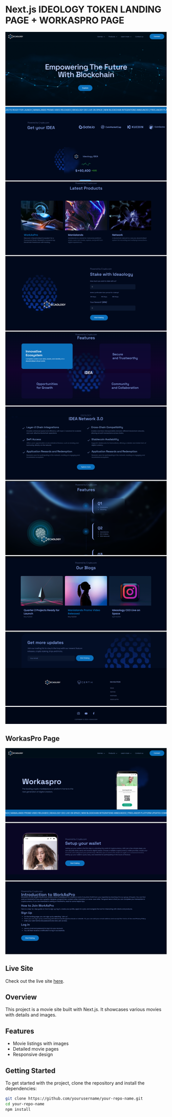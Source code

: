 # Next.js IDEOLOGY TOKEN LANDING PAGE + WORKASPRO PAGE

![Image1](https://github.com/Moeez-Rajpoot/Nextjs-ideology-token/blob/main/images/image1.png)
![Image2](https://github.com/Moeez-Rajpoot/Nextjs-ideology-token/blob/main/images/image2.png)
![Image3](https://github.com/Moeez-Rajpoot/Nextjs-ideology-token/blob/main/images/image3.png)
![Image4](https://github.com/Moeez-Rajpoot/Nextjs-ideology-token/blob/main/images/image4.png)
![Image5](https://github.com/Moeez-Rajpoot/Nextjs-ideology-token/blob/main/images/image5.png)
![Image6](https://github.com/Moeez-Rajpoot/Nextjs-ideology-token/blob/main/images/image6.png)
![Image7](https://github.com/Moeez-Rajpoot/Nextjs-ideology-token/blob/main/images/image7.png)
![Image8](https://github.com/Moeez-Rajpoot/Nextjs-ideology-token/blob/main/images/image8.png)
![Image9](https://github.com/Moeez-Rajpoot/Nextjs-ideology-token/blob/main/images/image9.png)
![Image10](https://github.com/Moeez-Rajpoot/Nextjs-ideology-token/blob/main/images/image10.png)

## WorkasPro Page
![Image1](https://github.com/Moeez-Rajpoot/Nextjs-ideology-token/blob/main/images/wimage1.png)
![Image2](https://github.com/Moeez-Rajpoot/Nextjs-ideology-token/blob/main/images/wimage2.png)
![Image3](https://github.com/Moeez-Rajpoot/Nextjs-ideology-token/blob/main/images/wimage3.png)

## Live Site

Check out the live site [here](https://nextjs-ideology-token.vercel.app/).

## Overview

This project is a movie site built with Next.js. It showcases various movies with details and images.

## Features

- Movie listings with images
- Detailed movie pages
- Responsive design

## Getting Started

To get started with the project, clone the repository and install the dependencies:

```bash
git clone https://github.com/yourusername/your-repo-name.git
cd your-repo-name
npm install
